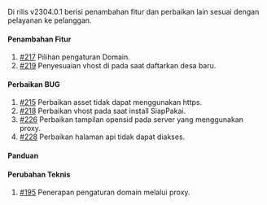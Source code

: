 Di rilis v2304.0.1 berisi penambahan fitur dan perbaikan lain sesuai dengan pelayanan ke pelanggan.

#### Penambahan Fitur

1. [#217](https://github.com/OpenSID/wiki-saas/issues/217) Pilihan pengaturan Domain.
2. [#219](https://github.com/OpenSID/wiki-saas/issues/219) Penyesuaian vhost di pada saat daftarkan desa baru.

#### Perbaikan BUG

1. [#215](https://github.com/OpenSID/wiki-saas/issues/215) Perbaikan asset tidak dapat menggunakan https.
2. [#218](https://github.com/OpenSID/wiki-saas/issues/218) Perbaikan vhost pada saat install SiapPakai.
3. [#226](https://github.com/OpenSID/wiki-saas/issues/226) Perbaikan tampilan opensid pada server yang menggunakan proxy.
4. [#228](https://github.com/OpenSID/wiki-saas/issues/228) Perbaikan halaman api tidak dapat diakses.

#### Panduan

#### Perubahan Teknis

1. [#195](https://github.com/OpenSID/dashboard-saas/issues/195) Penerapan pengaturan domain melalui proxy.
